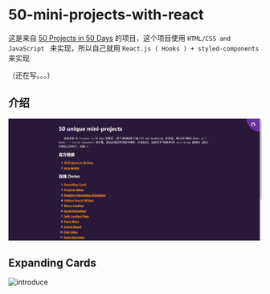 # 50-mini-projects-with-react
这是来自 [50 Projects in 50 Days](https://github.com/bradtraversy/50projects50days) 的项目，这个项目使用 `HTML/CSS and JavaScript `
来实现，所以自己就用 `React.js ( Hooks ) + styled-components` 来实现

（还在写。。。）

## 介绍

![introduce](./docs/images/introduce.png)



## Expanding Cards

![introduce](./docs/gif/01.gif)

